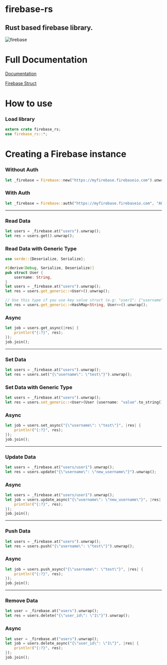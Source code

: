 # firebase-rs

Rust based firebase library.
---
![firebase](https://firebase.google.com/downloads/brand-guidelines/SVG/logo-logomark.svg 'Firebase')

# Full Documentation
[Documentation](https://docs.rs/firebase-rs/1.0.3/firebase_rs/)

[Firebase Struct](https://docs.rs/firebase-rs/1.0.3/firebase_rs/struct.Firebase.html)

# How to use

### Load library
````rust
extern crate firebase_rs;
use firebase_rs::*;
````

# Creating a Firebase instance

### Without Auth
````rust
let _firebase = Firebase::new("https://myfirebase.firebaseio.com").unwrap();
````

### With Auth
````rust
let _firebase = Firebase::auth("https://myfirebase.firebaseio.com", "AUTH_KEY").unwrap();
````

---

### Read Data
````rust
let users = _firebase.at("users").unwrap();
let res = users.get().unwrap();
````
### Read Data with Generic Type
````rust
use serde::{Deserialize, Serialize};

#[derive(Debug, Serialize, Deserialize)]
pub struct User {
    username: String,
}
let users = _firebase.at("users").unwrap();
let res = users.get_generic::<User>().unwrap();

// Use this type if you use key value struct (e.g: "user1": {"username": "value"})
let res = users.get_generic::<HashMap<String, User>>().unwrap();
````
### Async
````rust
let job = users.get_async(|res| {
    println!("{:?}", res);
});
job.join();
````

---

### Set Data
````rust
let users = _firebase.at("users").unwrap();
let res = users.set("{\"username\": \"test\"}").unwrap();
````
### Set Data with Generic Type
````rust
let users = _firebase.at("users").unwrap();
let res = users.set_generic::<User>(User {username: "value".to_string()}).unwrap();
````
### Async
````rust
let job = users.set_async("{\"username\": \"test\"}", |res| {
    println!("{:?}", res);
});
job.join();
````

---

### Update Data
````rust
let users = _firebase.at("users/user1").unwrap();
let res = users.update("{\"username\": \"new_username\"}").unwrap();
````
### Async
````rust
let users = _firebase.at("users/user1").unwrap();
let job = users.update_async("{\"username\": \"new_username\"}", |res| {
    println!("{:?}", res);
});
job.join();
````

---

### Push Data
````rust
let users = _firebase.at("users").unwrap();
let res = users.push("{\"username\": \"test\"}").unwrap();
````
### Async
````rust
let job = users.push_async("{\"username\": \"test\"}", |res| {
    println!("{:?}", res);
});
job.join();
````

---

### Remove Data
````rust
let user = _firebase.at("users").unwrap();
let res = users.delete("{\"user_id\": \"1\"}").unwrap();
````
### Async
````rust
let user = _firebase.at("users").unwrap();
let job = users.delete_async("{\"user_id\": \"1\"}", |res| {
    println!("{:?}", res);
});
job.join();
````







